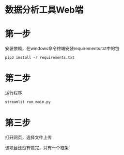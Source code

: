 # 数据分析工具Web端
# 第一步
安装依赖，在windows命令终端安装requirements.txt中的包
```
pip3 install -r requirements.txt
```
# 第二步
运行程序
```python
streamlit run main.py
```
# 第三步
打开网页，选择文件上传  


该项目还没有做完，只有一个框架